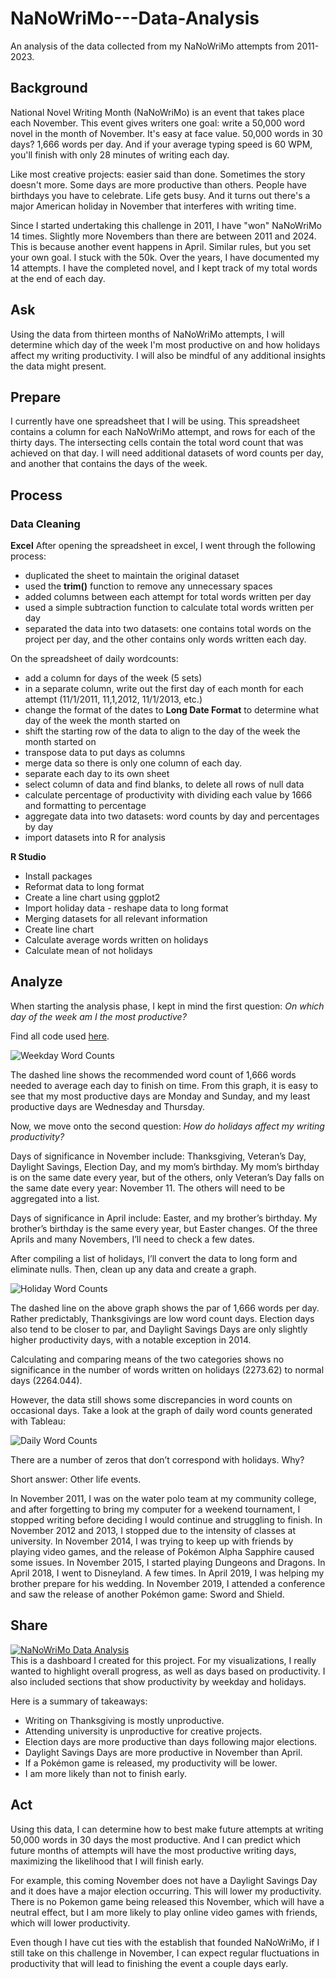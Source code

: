 # NaNoWriMo---Data-Analysis
An analysis of the data collected from my NaNoWriMo attempts from 2011-2023.

## Background
National Novel Writing Month (NaNoWriMo) is an event that takes place each November. This event gives writers one goal: write a 50,000 word novel in the month of November. It's easy at face value. 50,000 words in 30 days? 1,666 words per day. And if your average typing speed is 60 WPM, you'll finish with only 28 minutes of writing each day.

Like most creative projects: easier said than done. Sometimes the story doesn't more. Some days are more productive than others. People have birthdays you have to celebrate. Life gets busy. And it turns out there's a major American holiday in November that interferes with writing time.

Since I started undertaking this challenge in 2011, I have "won" NaNoWriMo 14 times. Slightly more Novembers than there are between 2011 and 2024. This is because another event happens in April. Similar rules, but you set your own goal. I stuck with the 50k. Over the years, I have documented my 14 attempts. I have the completed novel, and I kept track of my total words at the end of each day.

## Ask
Using the data from thirteen months of NaNoWriMo attempts, I will determine which day of the week I'm most productive on and how holidays affect my writing productivity. I will also be mindful of any additional insights the data might present.

## Prepare
I currently have one spreadsheet that I will be using. This spreadsheet contains a column for each NaNoWriMo attempt, and rows for each of the thirty days. The intersecting cells contain the total word count that was achieved on that day. I will need additional datasets of word counts per day, and another that contains the days of the week.

## Process

### Data Cleaning

**Excel**
After opening the spreadsheet in excel, I went through the following process:
* duplicated the sheet to maintain the original dataset
* used the **trim()** function to remove any unnecessary spaces
* added columns between each attempt for total words written per day
* used a simple subtraction function to calculate total words written per day
* separated the data into two datasets: one contains total words on the project per day, and the other contains only words written each day.

On the spreadsheet of daily wordcounts:
* add a column for days of the week (5 sets)
* in a separate column, write out the first day of each month for each attempt (11/1/2011, 11,1,2012, 11/1/2013, etc.)
* change the format of the dates to **Long Date Format** to determine what day of the week the month started on
* shift the starting row of the data to align to the day of the week the month started on
* transpose data to put days as columns
* merge data so there is only one column of each day.
* separate each day to its own sheet
* select column of data and find blanks, to delete all rows of null data
* calculate percentage of productivity with dividing each value by 1666 and formatting to percentage
* aggregate data into two datasets: word counts by day and percentages by day
* import datasets into R for analysis

**R Studio**
* Install packages
* Reformat data to long format
* Create a line chart using ggplot2
* Import holiday data - reshape data to long format
* Merging datasets for all relevant information
* Create line chart
* Calculate average words written on holidays
* Calculate mean of not holidays 

## Analyze
When starting the analysis phase, I kept in mind the first question: *On which day of the week am I the most productive?*

Find all code used [here](https://github.com/madmarbles/NaNoWriMo---Data-Analysis/blob/main/Code).

![Weekday Word Counts](https://github.com/madmarbles/NaNoWriMo---Data-Analysis/blob/main/weekday_count.png)
 
The dashed line shows the recommended word count of 1,666 words needed to average each day to finish on time. From this graph, it is easy to see that my most productive days are Monday and Sunday, and my least productive days are Wednesday and Thursday. 

Now, we move onto the second question: *How do holidays affect my writing productivity?*

Days of significance in November include: Thanksgiving, Veteran’s Day, Daylight Savings, Election Day, and my mom’s birthday. My mom’s birthday is on the same date every year, but of the others, only Veteran’s Day falls on the same date every year: November 11. The others will need to be aggregated into a list.

Days of significance in April include: Easter, and my brother’s birthday. My brother’s birthday is the same every year, but Easter changes. Of the three Aprils and many Novembers, I’ll need to check a few dates.

After compiling a list of holidays, I’ll convert the data to long form and eliminate nulls. Then, clean up any data and create a graph.

 ![Holiday Word Counts](https://github.com/madmarbles/NaNoWriMo---Data-Analysis/blob/main/holiday%20word%20counts.png)

The dashed line on the above graph shows the par of 1,666 words per day. Rather predictably, Thanksgivings are low word count days. Election days also tend to be closer to par, and Daylight Savings Days are only slightly higher productivity days, with a notable exception in 2014. 

Calculating and comparing means of the two categories shows no significance in the number of words written on holidays (2273.62) to normal days (2264.044).

However, the data still shows some discrepancies in word counts on occasional days. Take a look at the graph of daily word counts generated with Tableau:

![Daily Word Counts](https://github.com/madmarbles/NaNoWriMo---Data-Analysis/blob/main/daily_count_key.png)

There are a number of zeros that don’t correspond with holidays. Why?

Short answer: Other life events.

In November 2011, I was on the water polo team at my community college, and after forgetting to bring my computer for a weekend tournament, I stopped writing before deciding I would continue and struggling to finish.
In November 2012 and 2013, I stopped due to the intensity of classes at university.
In November 2014, I was trying to keep up with friends by playing video games, and the release of Pokémon Alpha Sapphire caused some issues.
In November 2015, I started playing Dungeons and Dragons.
In April 2018, I went to Disneyland. A few times.
In April 2019, I was helping my brother prepare for his wedding.
In November 2019, I attended a conference and saw the release of another Pokémon game: Sword and Shield.

## Share

<div class='tableauPlaceholder' id='viz1725646706752' style='position: relative'><noscript><a href='#'><img alt='NaNoWriMo Data Analysis ' src='https:&#47;&#47;public.tableau.com&#47;static&#47;images&#47;NH&#47;NH2P4D3DP&#47;1_rss.png' style='border: none' /></a></noscript><object class='tableauViz'  style='display:none;'><param name='host_url' value='https%3A%2F%2Fpublic.tableau.com%2F' /> <param name='embed_code_version' value='3' /> <param name='path' value='shared&#47;NH2P4D3DP' /> <param name='toolbar' value='yes' /><param name='static_image' value='https:&#47;&#47;public.tableau.com&#47;static&#47;images&#47;NH&#47;NH2P4D3DP&#47;1.png' /> <param name='animate_transition' value='yes' /><param name='display_static_image' value='yes' /><param name='display_spinner' value='yes' /><param name='display_overlay' value='yes' /><param name='display_count' value='yes' /><param name='language' value='en-US' /><param name='filter' value='publish=yes' /></object></div>                <script type='text/javascript'>                    var divElement = document.getElementById('viz1725646706752');                    var vizElement = divElement.getElementsByTagName('object')[0];                    if ( divElement.offsetWidth > 800 ) { vizElement.style.width='100%';vizElement.style.height=(divElement.offsetWidth*0.75)+'px';} else if ( divElement.offsetWidth > 500 ) { vizElement.style.width='100%';vizElement.style.height=(divElement.offsetWidth*0.75)+'px';} else { vizElement.style.width='100%';vizElement.style.height=(divElement.offsetWidth*1.77)+'px';}                     var scriptElement = document.createElement('script');                    scriptElement.src = 'https://public.tableau.com/javascripts/api/viz_v1.js';                    vizElement.parentNode.insertBefore(scriptElement, vizElement);                </script>
This is a dashboard I created for this project. For my visualizations, I really wanted to highlight overall progress, as well as days based on productivity. I also included sections that show productivity by weekday and holidays.

Here is a summary of takeaways:
* Writing on Thanksgiving is mostly unproductive.
* Attending university is unproductive for creative projects.
* Election days are more productive than days following major elections.
* Daylight Savings Days are more productive in November than April.
* If a Pokémon game is released, my productivity will be lower.
* I am more likely than not to finish early.

## Act
Using this data, I can determine how to best make future attempts at writing 50,000 words in 30 days the most productive. And I can predict which future months of attempts will have the most productive writing days, maximizing the likelihood that I will finish early.

For example, this coming November does not have a Daylight Savings Day and it does have a major election occurring. This will lower my productivity. There is no Pokemon game being released this November, which will have a neutral effect, but I am more likely to play online video games with friends, which will lower productivity.

Even though I have cut ties with the establish that founded NaNoWriMo, if I still take on this challenge in November, I can expect regular fluctuations in productivity that will lead to finishing the event a couple days early.
